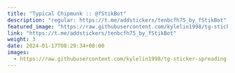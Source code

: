 ```yaml
---
title: "Typical Chipmunk :: @fStikBot"
description: "regular: https://t.me/addstickers/tenbcfh75_by_fStikBot"
featured_image: "https://raw.githubusercontent.com/kylelin1998/tg-sticker-spreading-worldwide-images/main/img/60c84683-c815-40a2-b3c2-377996c2e20d.jpg"
link: "https://t.me/addstickers/tenbcfh75_by_fStikBot"
weight: 3
date: 2024-01-17T08:29:34+08:00
images:
  - https://raw.githubusercontent.com/kylelin1998/tg-sticker-spreading-worldwide-images/main/img/60c84683-c815-40a2-b3c2-377996c2e20d.jpg
---
```

